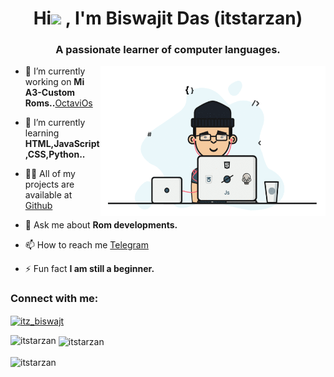 <h1 align="center">Hi<img src="https://raw.githubusercontent.com/iampavangandhi/iampavangandhi/master/gifs/Hi.gif" width="25px"> , I'm Biswajit Das (itstarzan)</h1>
<h3 align="center">A passionate learner of computer languages.</h3>
<p><img align="right" src="https://raw.githubusercontent.com/itstarzan/itstarzan/master/folder/music.gif" alt="music ?" width="360" height="240" /></p>

- 🔭 I’m currently working on **Mi A3-Custom Roms..**[OctaviOs](https://octavi-os.com/downloads?s=laurel_sprout)

- 🌱 I’m currently learning **HTML,JavaScript,CSS,Python..**

- 👨‍💻 All of my projects are available at [Github](https://github.com/itstarzan)

- 💬 Ask me about **Rom developments.**

- 📫 How to reach me [Telegram](https://t.me/its_tarzan)

- ⚡ Fun fact **I am still a beginner.**

<h3 align="left">Connect with me:</h3>
<p align="left">
<a href="https://instagram.com/itz_biswajt" target="blank"><img align="center" src="https://raw.githubusercontent.com/rahuldkjain/github-profile-readme-generator/master/src/images/icons/Social/instagram.svg" alt="itz_biswajt" height="30" width="40" /></a>
<p><img align="left" src="https://github-readme-stats.vercel.app/api/top-langs?username=itstarzan&show_icons=true&locale=en&layout=compact" alt="itstarzan" /></p>
<p>&nbsp;<img align="center" src="https://github-readme-stats.vercel.app/api?username=itstarzan&show_icons=true&locale=en" alt="itstarzan" /></p>

<img width="100" align="center" src="https://komarev.com/ghpvc/?username=itstarzan&color=green&style=flat-square&label=Visitors" alt="itstarzan">
